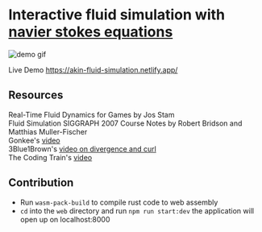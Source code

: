 # Interactive fluid simulation with [navier stokes equations](https://en.wikipedia.org/wiki/Navier%E2%80%93Stokes_equations)<br>

![demo gif](https://media.giphy.com/media/c0kUdZYohgy1PiwCEH/giphy.gif)

Live Demo https://akin-fluid-simulation.netlify.app/

## Resources<br>

Real-Time Fluid Dynamics for Games by Jos Stam <br>
Fluid Simulation SIGGRAPH 2007 Course Notes by Robert Bridson and Matthias Muller-Fischer<br>
Gonkee's [video](https://www.youtube.com/watch?v=qsYE1wMEMPA&t)<br>
3Blue1Brown's [video on divergence and curl](https://www.youtube.com/watch?v=rB83DpBJQsE&t)<br>
The Coding Train's [video](https://www.youtube.com/watch?v=alhpH6ECFvQ&t)<br>

## Contribution

- Run `wasm-pack-build` to compile rust code to web assembly<br>
- `cd` into the `web` directory and run `npm run start:dev` the application will open up on localhost:8000
